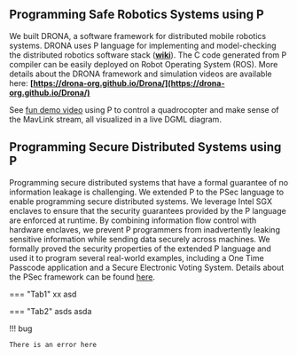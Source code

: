 ## Programming Safe Robotics Systems using P

We built DRONA, a software framework for distributed mobile robotics systems. DRONA uses P language for implementing and model-checking the distributed robotics software stack (**[wiki](https://github.com/Drona-Org/Drona/wiki/Drona-Software-Stack)**). The C code generated from P compiler can be easily deployed on  Robot Operating System (ROS).
More details about the DRONA framework and simulation videos are available here:
**[https://drona-org.github.io/Drona/](https://drona-org.github.io/Drona/)**

See [fun demo video](https://www.youtube.com/watch?v=R8ztpfMPs5c) using P to control a quadrocopter and make sense of the MavLink stream, all visualized in a live DGML diagram.

## Programming Secure Distributed Systems using P

Programming secure distributed systems that have a formal guarantee of no information leakage is challenging.
We extended P to the PSec language to enable programming secure distributed systems.
We leverage Intel SGX enclaves to ensure that the security guarantees provided by the P language are enforced
at runtime. By combining information flow control with hardware enclaves, we prevent P programmers
from inadvertently leaking sensitive information while sending data securely across machines. We
formally proved the security properties of the extended P language and used it to program several real-world
examples, including a One Time Passcode application and a Secure Electronic Voting System.
Details about the PSec framework can be found [here](https://github.com/ShivKushwah/PSec).

=== "Tab1"
    xx
    asd

=== "Tab2"
    asds
    asda


!!! bug

    There is an error here